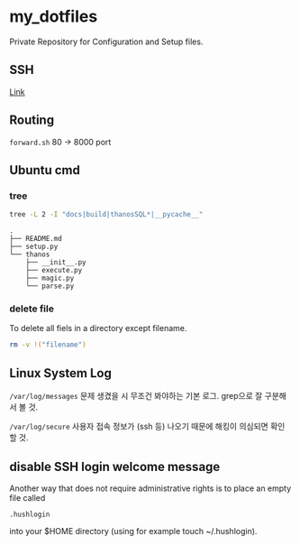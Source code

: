 # my_dotfiles

Private Repository for Configuration and Setup files.

## SSH

[Link](https://github.com/lazyduo/my_dotfiles/tree/main/.ssh)

## Routing

`forward.sh` 80 -> 8000 port


## Ubuntu cmd

### tree
```bash
tree -L 2 -I "docs|build|thanosSQL*|__pycache__"
```

```
.
├── README.md
├── setup.py
└── thanos
    ├── __init__.py
    ├── execute.py
    ├── magic.py
    └── parse.py
```

### delete file
To delete all fiels in a directory except filename.
```bash
rm -v !("filename")
```

## Linux System Log

`/var/log/messages` 문제 생겼을 시 무조건 봐야하는 기본 로그. grep으로 잘 구분해서 볼 것.

`/var/log/secure` 사용자 접속 정보가 (ssh 등) 나오기 때문에 해킹이 의심되면 확인 할 것.


## disable SSH login welcome message

Another way that does not require administrative rights is to place an empty file called

`.hushlogin`

into your $HOME directory (using for example touch ~/.hushlogin).

    

